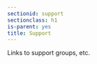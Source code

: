 ```yaml
---
sectionid: support
sectionclass: h1
is-parent: yes
title: Support
---
```

Links to support groups, etc.
